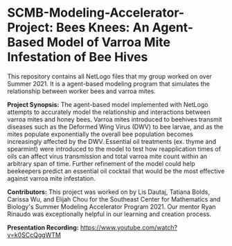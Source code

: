 # SCMB-Modeling-Accelerator-Project: Bees Knees: An Agent-Based Model of Varroa Mite Infestation of Bee Hives
This repository contains all NetLogo files that my group worked on over Summer 2021. 
It is a agent-based modeling program that simulates the relationship between worker bees and varroa mites.

**Project Synopsis:**
The agent-based model implemented with NetLogo attempts to accurately model the relationship and interactions between varroa mites and honey bees. Varroa mites introduced to beehives transmit diseases such as the Deformed Wing Virus (DWV) to bee larvae, and as the mites populate exponentially the overall bee population becomes increasingly affected by the DWV. Essential oil treatments (ex. thyme and spearmint) were introduced to the model to test how reapplication times of oils can affect virus transmission and total varroa mite count within an arbitrary span of time. Further refinement of the model could help beekeepers predict an essential oil cocktail that would be the most effective against varroa mite infestation.

**Contributors:**
This project was worked on by Lis Dautaj, Tatiana Bolds, Carissa Wu, and Elijah Chou for the Southeast Center for Mathematics and Biology's Summer Modeling Accelerator
Program 2021. Our mentor Ryan Rinaudo was exceptionally helpful in our learning and creation process.

**Presentation Recording:**
https://www.youtube.com/watch?v=k0SCcQggWTM
